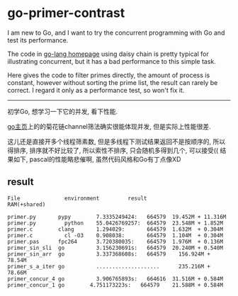 go-primer-contrast
==================

I am new to Go, and I want to try the concurrent programming with Go and test its performance.

The code in [go-lang homepage](golang.org)
using daisy chain is pretty typical for illustrating concurrent, 
but it has a bad performance to this simple task.

Here gives the code to filter primes directly, the amount of process is constant, 
however without sorting the prime list, the result can rarely be correct.
I regard it only as a performance test, so won't fix it.


----------------------------------
初学Go, 想学习一下它的并发, 看下性能.

[go主页](golang.org)上的的菊花链channel筛法确实很能体现并发, 但是实际上性能很差.

这儿还是直接开多个线程筛素数, 但是多线程下测试结果返回不是按顺序的, 所以得排序, 排序就不好比较了, 所以索性不排序,
只会随机多得到几个, 可以接受((
结果如下, pascal的性能略悲催啊, 虽然代码风格和Go有丁点像XD

result
---------------------------

    File		      environment		  result	      		  RAM(+shared)
      
    primer.py 	    pypy	    7.3335249424:   664579	19.452M + 11.316M
    primer.py	      python  	55.0426769257:  664579	23.548M + 1.852M
    primer.c  	    clang	    1.294029:       664579	1.632M  + 0.304M
    primer.c	      cl -O3  	0.908038:       664579	1.104M  + 0.304M
    primer.pas	    fpc264  	3.720380035:    664579	1.976M  + 0.136M
    primer_sin_sli	go      	3.156230691s:   664579	20.240M + 0.540M
    primer_sin_arr	go      	3.337368608s:	664579	  156.924M + 78.54M
    primer_s_a_iter	go       	....................	  235.216M + 78.66M
    primer_concur_4	go      	3.906765893s:   664616	31.516M + 0.584M
    primer_concur_1	go	      4.751173223s:   664579	21.588M + 0.584M
